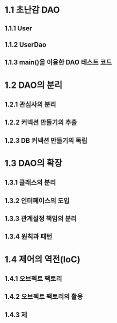 
# 1.1 초난감 DAO
## 1.1.1 User
## 1.1.2 UserDao
## 1.1.3 main()을 이용한 DAO 테스트 코드


# 1.2 DAO의 분리
## 1.2.1 관심사의 분리
## 1.2.2 커넥션 만들기의 추출
## 1.2.3 DB 커넥션 만들기의 독립


# 1.3 DAO의 확장
## 1.3.1 클래스의 분리
## 1.3.2 인터페이스의 도입
## 1.3.3 관계설정 책임의 분리
## 1.3.4 원칙과 패턴


# 1.4 제어의 역전(IoC)
## 1.4.1 오브젝트 팩토리
## 1.4.2 오브젝트 팩토리의 활용
## 1.4.3 제